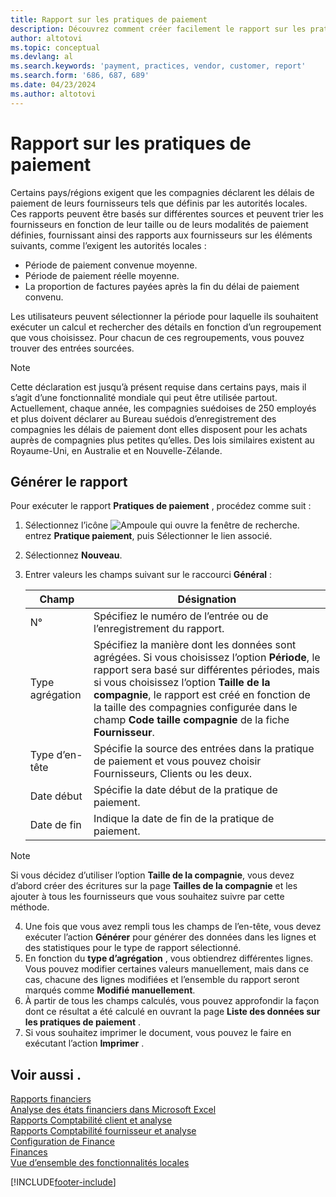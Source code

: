 ```yaml
---
title: Rapport sur les pratiques de paiement
description: Découvrez comment créer facilement le rapport sur les pratiques de paiement pour les fournisseurs et les clients.
author: altotovi
ms.topic: conceptual
ms.devlang: al
ms.search.keywords: 'payment, practices, vendor, customer, report'
ms.search.form: '686, 687, 689'
ms.date: 04/23/2024
ms.author: altotovi
--- 
```


# Rapport sur les pratiques de paiement  

Certains pays/régions exigent que les compagnies déclarent les délais de paiement de leurs fournisseurs tels que définis par les autorités locales. Ces rapports peuvent être basés sur différentes sources et peuvent trier les fournisseurs en fonction de leur taille ou de leurs modalités de paiement définies, fournissant ainsi des rapports aux fournisseurs sur les éléments suivants, comme l’exigent les autorités locales :  

- Période de paiement convenue moyenne.  
- Période de paiement réelle moyenne.   
- La proportion de factures payées après la fin du délai de paiement convenu. 

Les utilisateurs peuvent sélectionner la période pour laquelle ils souhaitent exécuter un calcul et rechercher des détails en fonction d’un regroupement que vous choisissez. Pour chacun de ces regroupements, vous pouvez trouver des entrées sourcées. 

> [!NOTE]
> Cette déclaration est jusqu’à présent requise dans certains pays, mais il s’agit d’une fonctionnalité mondiale qui peut être utilisée partout. Actuellement, chaque année, les compagnies suédoises de 250 employés et plus doivent déclarer au Bureau suédois d’enregistrement des compagnies les délais de paiement dont elles disposent pour les achats auprès de compagnies plus petites qu’elles. Des lois similaires existent au Royaume-Uni, en Australie et en Nouvelle-Zélande.  

## Générer le rapport 

Pour exécuter le rapport **Pratiques de paiement** , procédez comme suit :

1. Sélectionnez l’icône ![Ampoule qui ouvre la fenêtre de recherche.](media/ui-search/search_small.png "Dites-moi ce que vous voulez faire") entrez **Pratique paiement**, puis Sélectionner le lien associé. 
2. Sélectionnez **Nouveau**.
3. Entrer valeurs les champs suivant sur le raccourci **Général** :

   | Champ | Désignation |
   |---------|-----------------------------------|
   | N° | Spécifiez le numéro de l’entrée ou de l’enregistrement du rapport. |
   | Type agrégation | Spécifiez la manière dont les données sont agrégées. Si vous choisissez l’option **Période**, le rapport sera basé sur différentes périodes, mais si vous choisissez l’option **Taille de la compagnie**, le rapport est créé en fonction de la taille des compagnies configurée dans le champ **Code taille compagnie** de la fiche **Fournisseur**. |
   | Type d’en-tête | Spécifie la source des entrées dans la pratique de paiement et vous pouvez choisir Fournisseurs, Clients ou les deux. |
   | Date début | Spécifie la date début de la pratique de paiement. |
   | Date de fin | Indique la date de fin de la pratique de paiement. |

> [!NOTE]
> Si vous décidez d’utiliser l’option **Taille de la compagnie**, vous devez d’abord créer des écritures sur la page **Tailles de la compagnie** et les ajouter à tous les fournisseurs que vous souhaitez suivre par cette méthode.

4. Une fois que vous avez rempli tous les champs de l’en-tête, vous devez exécuter l’action **Générer** pour générer des données dans les lignes et des statistiques pour le type de rapport sélectionné.
5. En fonction du **type d’agrégation** , vous obtiendrez différentes lignes. Vous pouvez modifier certaines valeurs manuellement, mais dans ce cas, chacune des lignes modifiées et l’ensemble du rapport seront marqués comme **Modifié manuellement**.
6. À partir de tous les champs calculés, vous pouvez approfondir la façon dont ce résultat a été calculé en ouvrant la page **Liste des données sur les pratiques de paiement** .
7. Si vous souhaitez imprimer le document, vous pouvez le faire en exécutant l’action **Imprimer** .

## Voir aussi .

[Rapports financiers](finance-reports.md)  
[Analyse des états financiers dans Microsoft Excel](finance-analyze-excel.md)  
[Rapports Comptabilité client et analyse](receivables-reports.md)  
[Rapports Comptabilité fournisseur et analyse](payables-reports.md)  
[Configuration de Finance](finance-setup-finance.md)  
[Finances](finance.md)  
[Vue d’ensemble des fonctionnalités locales](about-localization.md)  

[!INCLUDE[footer-include](includes/footer-banner.md)]
